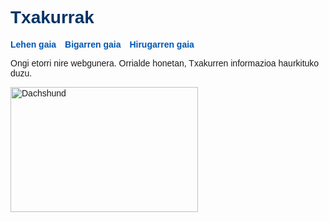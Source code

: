 <!DOCTYPE html>
<html lang="eu">
<head>
    <meta charset="UTF-8">
    <title>Sarrera</title>
    <style>
        body { font-family: Arial, sans-serif; }
        h1 { color: #003366; }
        nav a { margin-right: 10px; font-weight: bold; text-decoration: none; color: #0056b3; }
    </style>
</head>
<body>
    <h1>Txakurrak</h1>
    <nav>
        <a href="Nola eduki txakur formal bat.html">Lehen gaia</a>
        <a href="bigarren orria.html">Bigarren gaia</a>
        <a href="hirugarren orria.html">Hirugarren gaia</a>
    </nav>
    <p>Ongi etorri nire webgunera. Orrialde honetan, Txakurren informazioa haurkituko duzu.</p>
    <img src="Dachshund-Dog-Health-Problems-Comprehensive-Guide-to-Common-Issues.webp" alt="Dachshund" width="300" height="200"
</body>
</html>
